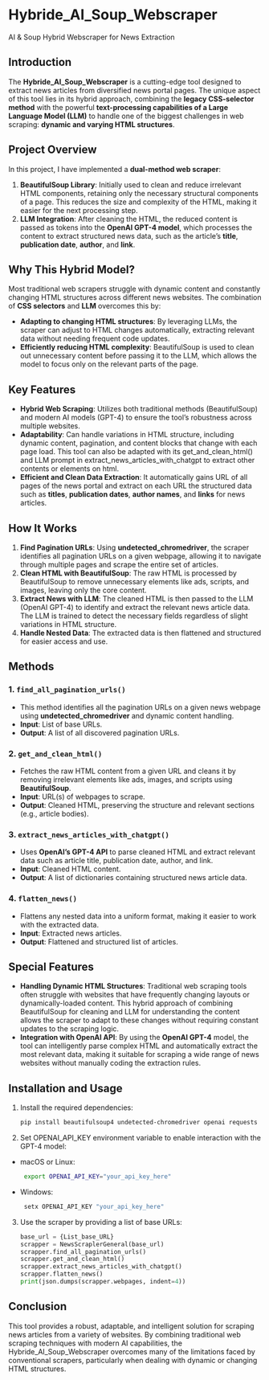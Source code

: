 # **Hybride_AI_Soup_Webscraper**

AI & Soup Hybrid Webscraper for News Extraction

## **Introduction**
The **Hybride_AI_Soup_Webscraper** is a cutting-edge tool designed to extract news articles from diversified news portal pages. The unique aspect of this tool lies in its hybrid approach, combining the **legacy CSS-selector method** with the powerful **text-processing capabilities of a Large Language Model (LLM)** to handle one of the biggest challenges in web scraping: **dynamic and varying HTML structures**.

## **Project Overview**
In this project, I have implemented a **dual-method web scraper**:
1. **BeautifulSoup Library**: Initially used to clean and reduce irrelevant HTML components, retaining only the necessary structural components of a page. This reduces the size and complexity of the HTML, making it easier for the next processing step.
2. **LLM Integration**: After cleaning the HTML, the reduced content is passed as tokens into the **OpenAI GPT-4 model**, which processes the content to extract structured news data, such as the article’s **title**, **publication date**, **author**, and **link**.

## **Why This Hybrid Model?**
Most traditional web scrapers struggle with dynamic content and constantly changing HTML structures across different news websites. The combination of **CSS selectors** and **LLM** overcomes this by:
- **Adapting to changing HTML structures**: By leveraging LLMs, the scraper can adjust to HTML changes automatically, extracting relevant data without needing frequent code updates.
- **Efficiently reducing HTML complexity**: BeautifulSoup is used to clean out unnecessary content before passing it to the LLM, which allows the model to focus only on the relevant parts of the page.

## **Key Features**
- **Hybrid Web Scraping**: Utilizes both traditional methods (BeautifulSoup) and modern AI models (GPT-4) to ensure the tool’s robustness across multiple websites.
- **Adaptability**: Can handle variations in HTML structure, including dynamic content, pagination, and content blocks that change with each page load. This tool can also be adapted with its get_and_clean_html() and LLM prompt in extract_news_articles_with_chatgpt to extract other contents or elements on html.
- **Efficient and Clean Data Extraction**: It automatically gains URL of all pages of the news portal and extract on each URL the structured data such as **titles**, **publication dates**, **author names**, and **links** for news articles.

## **How It Works**
1. **Find Pagination URLs**: Using **undetected_chromedriver**, the scraper identifies all pagination URLs on a given webpage, allowing it to navigate through multiple pages and scrape the entire set of articles.
2. **Clean HTML with BeautifulSoup**: The raw HTML is processed by BeautifulSoup to remove unnecessary elements like ads, scripts, and images, leaving only the core content.
3. **Extract News with LLM**: The cleaned HTML is then passed to the LLM (OpenAI GPT-4) to identify and extract the relevant news article data. The LLM is trained to detect the necessary fields regardless of slight variations in HTML structure.
4. **Handle Nested Data**: The extracted data is then flattened and structured for easier access and use.

## **Methods**
### 1. **`find_all_pagination_urls()`**
   - This method identifies all the pagination URLs on a given news webpage using **undetected_chromedriver** and dynamic content handling.
   - **Input**: List of base URLs.
   - **Output**: A list of all discovered pagination URLs.

### 2. **`get_and_clean_html()`**
   - Fetches the raw HTML content from a given URL and cleans it by removing irrelevant elements like ads, images, and scripts using **BeautifulSoup**.
   - **Input**: URL(s) of webpages to scrape.
   - **Output**: Cleaned HTML, preserving the structure and relevant sections (e.g., article bodies).

### 3. **`extract_news_articles_with_chatgpt()`**
   - Uses **OpenAI’s GPT-4 API** to parse cleaned HTML and extract relevant data such as article title, publication date, author, and link.
   - **Input**: Cleaned HTML content.
   - **Output**: A list of dictionaries containing structured news article data.

### 4. **`flatten_news()`**
   - Flattens any nested data into a uniform format, making it easier to work with the extracted data.
   - **Input**: Extracted news articles.
   - **Output**: Flattened and structured list of articles.

## **Special Features**
- **Handling Dynamic HTML Structures**: Traditional web scraping tools often struggle with websites that have frequently changing layouts or dynamically-loaded content. This hybrid approach of combining BeautifulSoup for cleaning and LLM for understanding the content allows the scraper to adapt to these changes without requiring constant updates to the scraping logic.
- **Integration with OpenAI API**: By using the **OpenAI GPT-4** model, the tool can intelligently parse complex HTML and automatically extract the most relevant data, making it suitable for scraping a wide range of news websites without manually coding the extraction rules.

## **Installation and Usage**
1. Install the required dependencies:
   ```bash
   pip install beautifulsoup4 undetected-chromedriver openai requests

2. Set OPENAI_API_KEY environment variable to enable interaction with the GPT-4 model:
- macOS or Linux:
  ```bash
   export OPENAI_API_KEY="your_api_key_here"
- Windows:
  ```bash
   setx OPENAI_API_KEY "your_api_key_here"

3. Use the scraper by providing a list of base URLs:
   ```python
   base_url = {List_base_URL}
   scrapper = NewsScraplerGeneral(base_url)
   scrapper.find_all_pagination_urls()
   scrapper.get_and_clean_html()
   scrapper.extract_news_articles_with_chatgpt()
   scrapper.flatten_news()
   print(json.dumps(scrapper.webpages, indent=4))

## Conclusion

This tool provides a robust, adaptable, and intelligent solution for scraping news articles from a variety of websites. By combining traditional web scraping techniques with modern AI capabilities, the Hybride_AI_Soup_Webscraper overcomes many of the limitations faced by conventional scrapers, particularly when dealing with dynamic or changing HTML structures.
